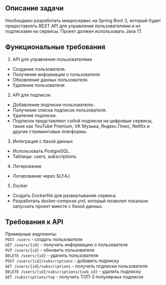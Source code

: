 ## Описание задачи
Необходимо разработать микросервис на Spring Boot 3, который будет
предоставлять REST API для управления пользователями и их подписками на
сервисы.
Проект должен использовать Java 17.

## Функциональные требования
1. API для управления пользователями
- Создание пользователя.
- Получение информации о пользователе.
- Обновление данных пользователя.
- Удаление пользователя.

2. API для подписок
- Добавление подписки пользователю.
- Получение списка подписок пользователя.
- Удаление подписки.
- Подписки представляют собой подписки на цифровые сервисы, такие как
  YouTube Premium, VK Музыка, Яндекс.Плюс, Netflix и другие стриминговые
  платформы.

3. Интеграция с базой данных
- Использовать PostgreSQL.
- Таблицы: users, subscriptions.

4. Логирование
- Логирование через SLF4J.

5. Docker
- Создать Dockerfile для развертывания сервиса.
- Разработать docker-compose.yml, который позволит локально запускать проект
  вместе с базой данных.

## Требования к API
Примерные эндпоинты:  
`POST /users` - создать пользователя  
`GET /users/{id}` - получить информацию о пользователе  
`PUT /users/{id}` - обновить пользователя  
`DELETE /users/{id}` - удалить пользователя  
`POST /users/{id}/subscriptions` - добавить подписку  
`GET /users/{id}/subscriptions` - получить подписки пользователя  
`DELETE /users/{id}/subscriptions/{sub_id}` - удалить подписку  
`GET /subscriptions/top` - получить ТОП-3 популярных подписок  